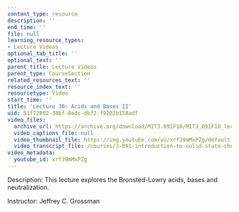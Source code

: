 ```yaml
---
content_type: resource
description: ''
end_time: ''
file: null
learning_resource_types:
- Lecture Videos
optional_tab_title: ''
optional_text: ''
parent_title: Lecture Videos
parent_type: CourseSection
related_resources_text: ''
resource_index_text: ''
resourcetype: Video
start_time: ''
title: 'Lecture 30: Acids and Bases II'
uid: 51f72802-386f-8edc-dbf2-f9202b158adf
video_files:
  archive_url: https://archive.org/download/MIT3.091F18/MIT3_091F18_lec30_300k.mp4
  video_captions_file: null
  video_thumbnail_file: https://img.youtube.com/vi/xrf39mMxPZg/default.jpg
  video_transcript_file: /courses/3-091-introduction-to-solid-state-chemistry-fall-2018/7e037de71565a08d8573b5590af78abe_xrf39mMxPZg.pdf
video_metadata:
  youtube_id: xrf39mMxPZg
---
```


Description: This lecture explores the Bronsted-Lowry acids, bases and neutralization.

Instructor: Jeffrey C. Grossman



